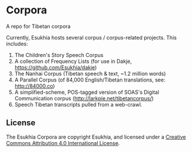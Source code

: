 # Corpora
A repo for Tibetan corpora

Currently, Esukhia hosts several corpus / corpus-related projects. This includes: 

1) The Children's Story Speech Corpus 
2) A collection of Frequency Lists (for use in Dakje, https://github.com/Esukhia/dakje) 
3) The Nanhai Corpus (Tibetan speech & text, ~1.2 million words) 
4) A Parallel Corpus (of 84,000 English/Tibetan translations, see: http://84000.co) 
5) A simplified-scheme, POS-tagged version of SOAS's Digital Communication corpus (http://larkpie.net/tibetancorpus/) 
6) Speech Tibetan transcripts pulled from a web-crawl. 

## License 

The Esukhia Corpora are copyright Esukhia, and licensed under a <a href="https://creativecommons.org/licenses/by/4.0/">Creative Commons Attribution 4.0 International License</a>. 
